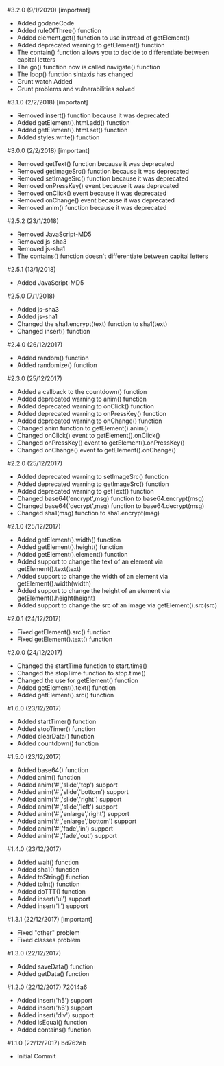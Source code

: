 
#3.2.0 (9/1/2020) [important]

* Added godaneCode
* Added ruleOfThree() function
* Added element.get() function to use instread of getElement()
* Added deprecated warning to getElement() function
* The contain() function allows you to decide to differentiate between capital letters
* The go() function now is called navigate() function
* The loop() function sintaxis has changed
* Grunt watch Added
* Grunt problems and vulnerabilities solved

#3.1.0 (2/2/2018) [important]

* Removed insert() function because it was deprecated
* Added getElement().html.add() function
* Added getElement().html.set() function
* Added styles.write() function

#3.0.0 (2/2/2018) [important]

* Removed getText() function because it was deprecated
* Removed getImageSrc() function because it was deprecated
* Removed setImageSrc() function because it was deprecated
* Removed onPressKey() event because it was deprecated
* Removed onClick() event because it was deprecated
* Removed onChange() event because it was deprecated
* Removed anim() function because it was deprecated

#2.5.2 (23/1/2018)

* Removed JavaScript-MD5
* Removed js-sha3
* Removed js-sha1
* The contains() function doesn't differentiate between capital letters

#2.5.1 (13/1/2018)

* Added JavaScript-MD5

#2.5.0 (7/1/2018)

* Added js-sha3
* Added js-sha1
* Changed the sha1.encrypt(text) function to sha1(text)
* Changed insert() function

#2.4.0 (26/12/2017)

* Added random() function
* Added randomize() function

#2.3.0 (25/12/2017)

* Added a callback to the countdown() function
* Added deprecated warning to anim() function
* Added deprecated warning to onClick() function
* Added deprecated warning to onPressKey() function
* Added deprecated warning to onChange() function
* Changed anim function to getElement().anim()
* Changed onClick() event to getElement().onClick()
* Changed onPressKey() event to getElement().onPressKey()
* Changed onChange() event to getElement().onChange()

#2.2.0 (25/12/2017)

* Added deprecated warning to setImageSrc() function
* Added deprecated warning to getImageSrc() function
* Added deprecated warning to getText() function
* Changed base64('encrypt',msg) function to base64.encrypt(msg)
* Changed base64('decrypt',msg) function to base64.decrypt(msg)
* Changed sha1(msg) function to sha1.encrypt(msg)


#2.1.0 (25/12/2017)

* Added getElement().width() function
* Added getElement().height() function
* Added getElement().element() function
* Added support to change the text of an element via getElement().text(text)
* Added support to change the width of an element via getElement().width(width)
* Added support to change the height of an element via getElement().height(height)
* Added support to change the src of an image via getElement().src(src)


#2.0.1 (24/12/2017)

* Fixed getElement().src() function
* Fixed getElement().text() function


#2.0.0 (24/12/2017)

* Changed the startTime function to start.time()
* Changed the stopTime function to stop.time()
* Changed the use for getElement() function
* Added getElement().text() function
* Added getElement().src() function

#1.6.0 (23/12/2017)

* Added startTimer() function
* Added stopTimer() function
* Added clearData() function
* Added countdown() function

#1.5.0 (23/12/2017)

* Added base64() function
* Added anim() function
* Added anim('#','slide','top') support
* Added anim('#','slide','bottom') support
* Added anim('#','slide','right') support
* Added anim('#','slide','left') support
* Added anim('#','enlarge','right') support
* Added anim('#','enlarge','bottom') support
* Added anim('#','fade','in') support
* Added anim('#','fade','out') support


#1.4.0 (23/12/2017)

* Added wait() function
* Added sha1() function
* Added toString() function
* Added toInt() function
* Added doTTT() function
* Added insert('ul') support
* Added insert('li') support

#1.3.1 (22/12/2017) [important]

* Fixed "other" problem
* Fixed classes problem

#1.3.0 (22/12/2017)

* Added saveData() function
* Added getData() function

#1.2.0 (22/12/2017) 72014a6

* Added insert('h5') support
* Added insert('h6') support
* Added insert('div') support
* Added isEqual() function
* Added contains() function

#1.1.0 (22/12/2017) bd762ab

* Initial Commit
